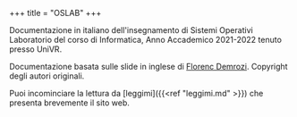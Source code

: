 +++
title = "OSLAB"
+++

Documentazione in italiano dell'insegnamento di Sistemi Operativi Laboratorio del corso di Informatica, Anno Accademico 2021-2022 tenuto presso UniVR.

Documentazione basata sulle slide in inglese di [Florenc Demrozi](https://sites.google.com/view/florencdemrozi). Copyright degli autori originali.

Puoi incominciare la lettura da [leggimi]({{<ref "leggimi.md" >}}) che presenta brevemente il sito web.